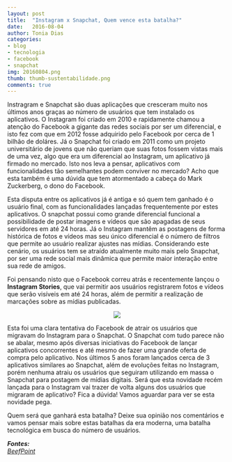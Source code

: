 ```yaml
---
layout: post
title:  "Instagram x Snapchat, Quem vence esta batalha?"
date:   2016-08-04
author: Tonia Dias
categories: 
- blog
- tecnologia
- facebook
- snapchat
img: 20160804.png
thumb: thumb-sustentabilidade.png
comments: true
---
```


Instragram e Snapchat são duas aplicações que cresceram muito nos últimos anos graças ao número de usuários que tem instalado os aplicativos. O Instagram foi criado em 2010 e rapidamente chamou a atenção do Facebook a gigante das redes sociais por ser um diferencial, e isto fez com que em 2012 fosse adquirido pelo Facebook por cerca de 1 bilhão de doláres. Já o Snapchat foi criado em 2011 como um projeto universitário de jovens que não queriam que suas fotos fossem vistas mais de uma vez, algo que era um diferencial ao Instagram, um aplicativo já firmado no mercado. Isto nos leva a pensar, aplicativos com funcionalidades tão semelhantes podem conviver no mercado? Acho que esta também é uma dúvida que tem atormentado a cabeça do Mark Zuckerberg, o dono do Facebook.<!--more-->

Esta disputa entre os aplicativos já é antiga e só quem tem ganhado é o usuário final, com as funcionalidades lançadas frequentemente por estes aplicativos. O snapchat possui como grande diferencial funcional a possibilidade de postar imagens e vídeos que são apagadas de seus servidores em até 24 horas. Já o Instagram mantêm as postagens de forma histórica de fotos e vídeos mas seu único diferencial é o número de filtros que permite ao usuário realizar ajustes nas mídias. Considerando este cenário, os usuários tem se atraído atualmente muito mais pelo Snapchat, por ser uma rede social mais dinâmica que permite maior interação entre sua rede de amigos.

Foi pensando nisto que o Facebook correu atrás e recentemente lançou o <b>Instagram Stories</b>, que vai permitir aos usuários registrarem fotos e vídeos que serão visíveis em até 24 horas, além de permitir a realização de marcações sobre as mídias publicadas.

<p align="center">
  <img src="https://cdn2.vox-cdn.com/thumbor/24NGtOWoCpf-TeuCkTvpf6_BtAA=/600x0/filters:no_upscale()/cdn0.vox-cdn.com/uploads/chorus_asset/file/6875829/2._Instagram_Stories_-_Watching.0.jpg" />
</p>

Esta foi uma clara tentativa do Facebook de atrair os usuários que migravam do Instagram para o Snapchat. O Snapchat com tudo parece não se abalar, mesmo após diversas iniciativas do Facebook de lançar aplicativos concorrentes e até mesmo de fazer uma grande oferta de compra pelo aplicativo. Nos últimos 5 anos foram lançados cerca de 3 aplicativos similares ao Snapchat, além de evoluções feitas no Instagram, porém nenhuma atraiu os usuários que seguiram utilizando em massa o Snapchat para postagem de mídias digitais. Será que esta novidade recém lançada para o Instagram vai trazer de volta alguns dos usuários que migraram de aplicativo? Fica a dúvida! Vamos aguardar para ver se esta novidade pega.

Quem será que ganhará esta batalha? Deixe sua opinião nos comentários e vamos pensar mais sobre estas batalhas da era moderna, uma batalha tecnológica em busca do número de usuários.

<i>
	<b>Fontes: </b><br/>
	<a href="http://exame.abril.com.br/tecnologia/noticias/um-breve-historico-da-briga-entre-facebook-e-snapchat">BeefPoint</a><br/>
</i>